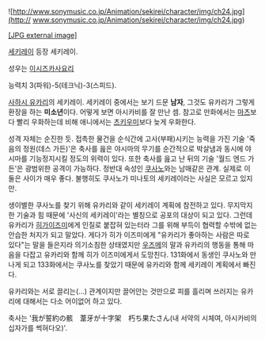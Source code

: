 ![http://www.sonymusic.co.jp/Animation/sekirei/character/img/ch24.jpg](http://
www.sonymusic.co.jp/Animation/sekirei/character/img/ch24.jpg)

[[JPG external
image]](http://www.sonymusic.co.jp/Animation/sekirei/character/img/ch24.jpg)

[세키레이](%EC%84%B8%ED%82%A4%EB%A0%88%EC%9D%B4.md) 등장 세키레이.

성우는 [이시즈카사요리](%EC%9D%B4%EC%8B%9C%EC%A6%88%EC%B9%B4%20%EC%82%AC%EC%9A%94%EB%A6%AC.md)

능력치 3(파워)-5(테크닉)-3(스피드).

[사하시 유카리](%EC%82%AC%ED%95%98%EC%8B%9C%20%EC%9C%A0%EC%B9%B4%EB%A6%AC.md)의
세키레이. 세키레이 중에서는 보기 드문 **남자**, 그것도 유카리가 그렇게 환장을 하는 **미소년**이다. 어떻게 보면 아시카비를 잘 만난
셈. 참고로 만화에서는
[마츠](%EB%A7%88%EC%B8%A0%28%EC%84%B8%ED%82%A4%EB%A0%88%EC%9D%B4%29.md)보다 빨리
우화하는데 비해 애니에서는 [츠키우미](%EC%B8%A0%ED%82%A4%EC%9A%B0%EB%AF%B8.md)보다 늦게 우화한다.

성격 자체는 순진한 듯. 접촉한 물건을 순식간에 고사(부패)시키는 능력을 가진 기술 '죽음의 정원(데스 가든)'은 축사를 읊은 야시마의
무기를 순간적으로 박살냄과 동시에 야시마를 기능정지시킬 정도의 위력이 있다. 또한 축사를 읊고 난 뒤의 기술 '월드 엔드 가든'은 광범위한
공격이 가능하다. 정반대 속성인 [쿠사노](%EC%BF%A0%EC%82%AC%EB%85%B8%28%EC%84%B8%ED%82%A4%EB%A0%88%EC%9D%B4%29.md)와는 남매같은 관계. 실제로 이 둘은 사이가 매우 좋다. 불행히도 쿠사노가 미나토의 세키레이라는
사실은 모르고 있지만.

생이별한 쿠사노를 찾기 위해 유카리와 같이 세키레이 계획에 참전하고 있다. 무지막지한 기술과 힘 때문에 '사신의 세키레이'라는 별칭으로
공포의 대상이 되고 있다. 그런데 유카리가 [히가이즈미](%ED%9E%88%EA%B0%80%20%EC%9D%B4%EC%A6%88%EB%AF%B8.md)에게 인질로 붙잡혀 있는터라 그를
위해 부득이 협력할 수밖에 없는 안습한 처지가 되고 말았다. 게다가 히가 이즈미에게 "유카리가 좋아하는 사람은 따로 있다"는 말을 들은지라
의기소침한 상태였지만 [우즈메](%EC%9A%B0%EC%A6%88%EB%A9%94.md)의 말과 유카리의 행동을 통해 마음을 다잡고
유카리와 함께 히가 이즈미에게서 도망친다. 131화에서 동생인 쿠사노와 만나게 되고 133화에서는 쿠사노를 찾았기 때문에 유카리와 함께
세키레이 계획에서 빠진다.

유카리와는 서로 끌리는(…) 관계이지만 끌어안는 것만으로 피를 흘리며 쓰러지는 유카리에 대해서는 다소 어이없어 하고 있다.

축사는 '我が誓約の骸　葦牙が十字架　朽ち果たさん(내 서약의 시체여, 아시카비의 십자가를 썩혀다오)'.

